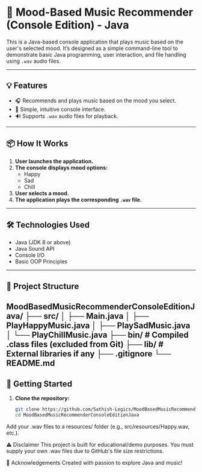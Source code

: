 # 🎵 Mood-Based Music Recommender (Console Edition) - Java

This is a Java-based console application that plays music based on the user's selected mood. It’s designed as a simple command-line tool to demonstrate basic Java programming, user interaction, and file handling using `.wav` audio files.

---

## 💡 Features

- 🎧 Recommends and plays music based on the mood you select.
- 🧠 Simple, intuitive console interface.
- 🔊 Supports `.wav` audio files for playback.

---

## 📦 How It Works

1. **User launches the application.**
2. **The console displays mood options:**  
   - Happy  
   - Sad  
   - Chill
3. **User selects a mood.**
4. **The application plays the corresponding `.wav` file.**

---

## 🛠 Technologies Used

- Java (JDK 8 or above)
- Java Sound API
- Console I/O
- Basic OOP Principles

---

## 📁 Project Structure

MoodBasedMusicRecommenderConsoleEditionJava/
├── src/
│ ├── Main.java
│ ├── PlayHappyMusic.java
│ ├── PlaySadMusic.java
│ └── PlayChillMusic.java
├── bin/ # Compiled .class files (excluded from Git)
├── lib/ # External libraries if any
├── .gitignore
└── README.md
---

## 🚀 Getting Started

1. **Clone the repository:**
   ```bash
   git clone https://github.com/Sathish-Logics/MoodBasedMusicRecommenderConsoleEditionJava.git
   cd MoodBasedMusicRecommenderConsoleEditionJava
Add your .wav files to a resources/ folder (e.g., src/resources/Happy.wav, etc.).

⚠️ Disclaimer
This project is built for educational/demo purposes.
You must supply your own .wav files due to GitHub's file size restrictions.

🙏 Acknowledgements
Created with passion to explore Java and music!

